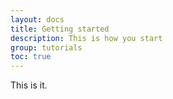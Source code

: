 ```yaml
---
layout: docs
title: Getting started
description: This is how you start
group: tutorials
toc: true
---
```


This is it.